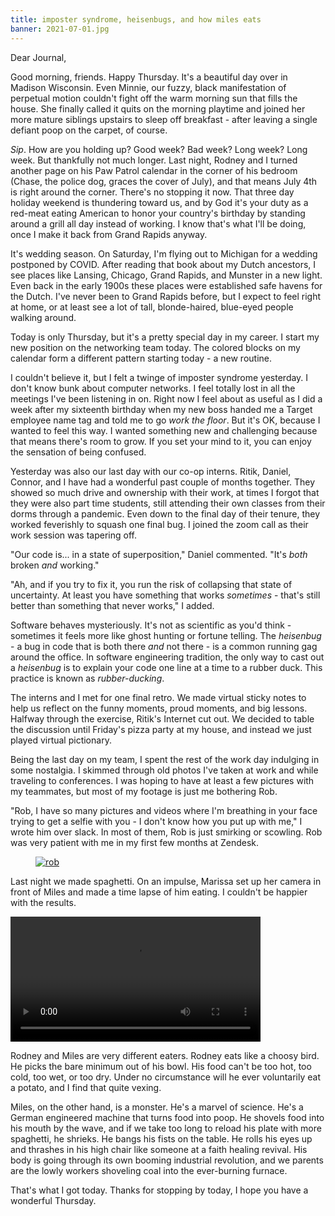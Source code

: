 ```yaml
---
title: imposter syndrome, heisenbugs, and how miles eats
banner: 2021-07-01.jpg
---
```


Dear Journal,

Good morning, friends.  Happy Thursday.  It's a beautiful day over in
Madison Wisconsin.  Even Minnie, our fuzzy, black manifestation of
perpetual motion couldn't fight off the warm morning sun that fills
the house.  She finally called it quits on the morning playtime and
joined her more mature siblings upstairs to sleep off breakfast -
after leaving a single defiant poop on the carpet, of course.

_Sip_.  How are you holding up?  Good week?  Bad week?  Long week?
Long week.  But thankfully not much longer.  Last night, Rodney and I
turned another page on his Paw Patrol calendar in the corner of his
bedroom (Chase, the police dog, graces the cover of July), and that
means July 4th is right around the corner.  There's no stopping it
now.  That three day holiday weekend is thundering toward us, and by
God it's your duty as a red-meat eating American to honor your
country's birthday by standing around a grill all day instead of
working.  I know that's what I'll be doing, once I make it back from
Grand Rapids anyway.

It's wedding season.  On Saturday, I'm flying out to Michigan for a
wedding postponed by COVID.  After reading that book about my Dutch
ancestors, I see places like Lansing, Chicago, Grand Rapids, and
Munster in a new light.  Even back in the early 1900s these places
were established safe havens for the Dutch.  I've never been to Grand
Rapids before, but I expect to feel right at home, or at least see a
lot of tall, blonde-haired, blue-eyed people walking around.

Today is only Thursday, but it's a pretty special day in my career.  I
start my new position on the networking team today.  The colored
blocks on my calendar form a different pattern starting today - a new
routine.

I couldn't believe it, but I felt a twinge of imposter syndrome
yesterday.  I don't know bunk about computer networks.  I feel totally
lost in all the meetings I've been listening in on.  Right now I feel
about as useful as I did a week after my sixteenth birthday when my
new boss handed me a Target employee name tag and told me to go _work
the floor_.  But it's OK, because I wanted to feel this way.  I wanted
something new and challenging because that means there's room to grow.
If you set your mind to it, you can enjoy the sensation of being
confused.

Yesterday was also our last day with our co-op interns.  Ritik,
Daniel, Connor, and I have had a wonderful past couple of months
together.  They showed so much drive and ownership with their work, at
times I forgot that they were also part time students, still attending
their own classes from their dorms through a pandemic.  Even down to
the final day of their tenure, they worked feverishly to squash one
final bug.  I joined the zoom call as their work session was tapering
off.

"Our code is... in a state of superposition," Daniel commented.  "It's
_both_ broken _and_ working."

"Ah, and if you try to fix it, you run the risk of collapsing that
state of uncertainty.  At least you have something that works
_sometimes_ - that's still better than something that never works," I
added.

Software behaves mysteriously.  It's not as scientific as you'd
think - sometimes it feels more like ghost hunting or fortune telling.
The _heisenbug_ - a bug in code that is both there _and_ not there -
is a common running gag around the office.  In software engineering
tradition, the only way to cast out a _heisenbug_ is to explain your
code one line at a time to a rubber duck.  This practice is known as
_rubber-ducking_.

The interns and I met for one final retro.  We made virtual sticky
notes to help us reflect on the funny moments, proud moments, and big
lessons.  Halfway through the exercise, Ritik's Internet cut out.  We
decided to table the discussion until Friday's pizza party at my
house, and instead we just played virtual pictionary.

Being the last day on my team, I spent the rest of the work day
indulging in some nostalgia.  I skimmed through old photos I've taken
at work and while traveling to conferences.  I was hoping to have at
least a few pictures with my teammates, but most of my footage is just
me bothering Rob.

"Rob, I have so many pictures and videos where I'm breathing in your
face trying to get a selfie with you - I don't know how you put up
with me," I wrote him over slack.  In most of them, Rob is just
smirking or scowling.  Rob was very patient with me in my first few
months at Zendesk.

<figure>
  <a href="/images/2021-07-01-rob.jpg">
    <img alt="rob" src="/images/2021-07-01-rob.jpg"/>
  </a>
</figure>

Last night we made spaghetti.  On an impulse, Marissa set up her
camera in front of Miles and made a time lapse of him eating.  I
couldn't be happier with the results.

<video width="400" controls="">
<source src="/vids/2021-07-01-spaghetti.mp4" type="video/mp4" />
Bummer - it looks like your browser doesn't support embedded video.
</video>

Rodney and Miles are very different eaters.  Rodney eats like a choosy
bird.  He picks the bare minimum out of his bowl.  His food can't be
too hot, too cold, too wet, or too dry.  Under no circumstance will he
ever voluntarily eat a potato, and I find that quite vexing.

Miles, on the other hand, is a monster.  He's a marvel of science.
He's a German engineered machine that turns food into poop.  He
shovels food into his mouth by the wave, and if we take too long to
reload his plate with more spaghetti, he shrieks.  He bangs his fists
on the table.  He rolls his eyes up and thrashes in his high chair
like someone at a faith healing revival.  His body is going through
its own booming industrial revolution, and we parents are the lowly
workers shoveling coal into the ever-burning furnace.

That's what I got today.  Thanks for stopping by today, I hope you
have a wonderful Thursday.
